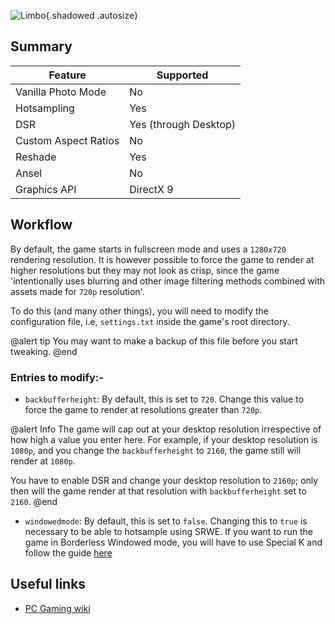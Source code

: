 ![Limbo](Images\limbo_header.png "Shot by cHota gAbbar"){.shadowed .autosize}

## Summary

Feature | Supported
--|--
Vanilla Photo Mode | No
Hotsampling | Yes
DSR | Yes (through Desktop)
Custom Aspect Ratios | No
Reshade | Yes
Ansel | No
Graphics API | DirectX 9

## Workflow

By default, the game starts in fullscreen mode and uses a `1280x720` rendering resolution. It is however possible to force the game to render at higher resolutions but they may not look as crisp, since the game 'intentionally uses blurring and other image filtering methods combined with assets made for `720p` resolution'.

To do this (and many other things), you will need to modify the configuration file, i.e, `settings.txt` inside the game's root directory.

@alert tip
You may want to make a backup of this file before you start tweaking.
@end

### Entries to modify:-

* `backbufferheight`: By default, this is set to `720`. Change this value to force the game to render at resolutions greater than `720p`.

@alert Info
The game will cap out at your desktop resolution irrespective of how high a value you enter here. For example, if your desktop resolution is `1080p`, and you change the `backbufferheight` to `2160`, the game still will render at `1080p`.

You have to enable DSR and change your desktop resolution to `2160p`; only then will the game render at that resolution with `backbufferheight` set to `2160`.
@end

* `windowedmode`: By default, this is set to `false`. Changing this to `true` is necessary to be able to hotsample using SRWE. If you want to run the game in Borderless Windowed mode, you will have to use Special K and follow the guide [here](https://www.pcgamingwiki.com/wiki/Limbo#Borderless_fullscreen_windowed)

## Useful links

* [PC Gaming wiki](https://www.pcgamingwiki.com/wiki/Limbo)